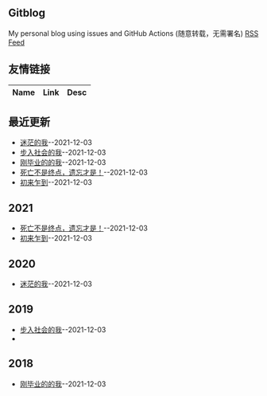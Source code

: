 ## Gitblog
My personal blog using issues and GitHub Actions (随意转载，无需署名)
[RSS Feed](https://raw.githubusercontent.com/zfy68/gitblog/master/feed.xml)
## 友情链接
| Name | Link | Desc | 
 | ---- | ---- | ---- |
## 最近更新
- [迷茫的我](https://github.com/zfy68/gitblog/issues/6)--2021-12-03
- [步入社会的我](https://github.com/zfy68/gitblog/issues/5)--2021-12-03
- [刚毕业的的我](https://github.com/zfy68/gitblog/issues/4)--2021-12-03
- [死亡不是终点，遗忘才是！](https://github.com/zfy68/gitblog/issues/3)--2021-12-03
- [初来乍到](https://github.com/zfy68/gitblog/issues/2)--2021-12-03

## 2021
- [死亡不是终点，遗忘才是！](https://github.com/zfy68/gitblog/issues/3)--2021-12-03
- [初来乍到](https://github.com/zfy68/gitblog/issues/2)--2021-12-03

## 2020
- [迷茫的我](https://github.com/zfy68/gitblog/issues/6)--2021-12-03

## 2019
- [步入社会的我](https://github.com/zfy68/gitblog/issues/5)--2021-12-03
- 
## 2018
- [刚毕业的的我](https://github.com/zfy68/gitblog/issues/4)--2021-12-03
